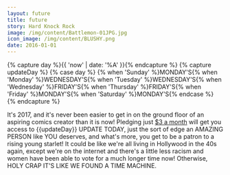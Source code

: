 ```yaml
---
layout: future
title: future
story: Hard Knock Rock
image: /img/content/Battlemon-01JPG.jpg
icon_image: /img/content/BLUSHY.png
date: 2016-01-01
---
```


{% capture day %}{{ 'now' | date: '%A' }}{% endcapture %}
{% capture updateDay %}
{% case day %}
  {% when 'Sunday' %}MONDAY'S{% when 'Monday' %}WEDNESDAY'S{% when 'Tuesday' %}WEDNESDAY'S{% when 'Wednesday' %}FRIDAY'S{% when 'Thursday' %}FRIDAY'S{% when 'Friday' %}MONDAY'S{% when 'Saturday' %}MONDAY'S{% endcase %}
{% endcapture %}

It's 2017, and it's never been easier to get in on the ground floor of an aspiring comics creator than it is now! Pledging just [$3 a month](http://patreon.com/fabelaro)
will get you access to {{updateDay}} UPDATE TODAY, just the sort of edge an AMAZING PERSON like YOU deserves, and what's more, you get to be a patron to a
rising young starlet! It could be like we're all living in Hollywood in the 40s again, except we're on the internet and there's a little less racism and women have been
able to vote for a much longer time now! Otherwise, HOLY CRAP IT'S LIKE WE FOUND A TIME MACHINE.

